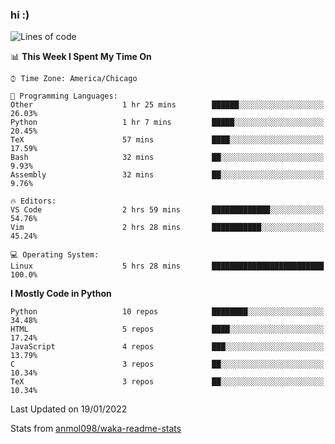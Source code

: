 ### hi :)

<!--START_SECTION:waka-->
![Lines of code](https://img.shields.io/badge/From%20Hello%20World%20I%27ve%20Written-557%20Thousand%20lines%20of%20code-blue)

📊 **This Week I Spent My Time On** 

```text
⌚︎ Time Zone: America/Chicago

💬 Programming Languages: 
Other                    1 hr 25 mins        ██████░░░░░░░░░░░░░░░░░░░   26.03% 
Python                   1 hr 7 mins         █████░░░░░░░░░░░░░░░░░░░░   20.45% 
TeX                      57 mins             ████░░░░░░░░░░░░░░░░░░░░░   17.59% 
Bash                     32 mins             ██░░░░░░░░░░░░░░░░░░░░░░░   9.93% 
Assembly                 32 mins             ██░░░░░░░░░░░░░░░░░░░░░░░   9.76%

🔥 Editors: 
VS Code                  2 hrs 59 mins       █████████████░░░░░░░░░░░░   54.76% 
Vim                      2 hrs 28 mins       ███████████░░░░░░░░░░░░░░   45.24%

💻 Operating System: 
Linux                    5 hrs 28 mins       █████████████████████████   100.0%

```

**I Mostly Code in Python** 

```text
Python                   10 repos            ████████░░░░░░░░░░░░░░░░░   34.48% 
HTML                     5 repos             ████░░░░░░░░░░░░░░░░░░░░░   17.24% 
JavaScript               4 repos             ███░░░░░░░░░░░░░░░░░░░░░░   13.79% 
C                        3 repos             ██░░░░░░░░░░░░░░░░░░░░░░░   10.34% 
TeX                      3 repos             ██░░░░░░░░░░░░░░░░░░░░░░░   10.34%

```



 Last Updated on 19/01/2022
<!--END_SECTION:waka-->

Stats from [anmol098/waka-readme-stats](https://github.com/anmol098/waka-readme-stats)